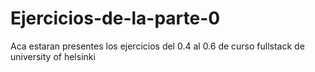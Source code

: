 # Ejercicios-de-la-parte-0
Aca estaran presentes los ejercicios del 0.4 al 0.6 de curso fullstack de university of helsinki
